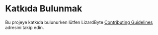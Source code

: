 # Katkıda Bulunmak

Bu projeye katkıda bulunurken lütfen LizardByte
[Contributing Guidelines](https://docs.lizardbyte.dev/en/latest/developers/contributing.html)
adresini takip edin.

